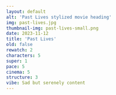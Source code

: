 ```yaml
---
layout: default
alt: 'Past Lives stylized movie heading'
img: past-lives.jpg
thumbnail-img: past-lives-small.png
date: 2023-11-12
title: 'Past Lives'
old: false
rewatch: 2
characters: 5
super: 1
pace: 5
cinema: 5
structure: 3
vibe: Sad but serenely content
---
```

